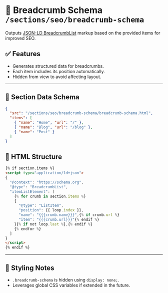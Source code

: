 # 📂 Breadcrumb Schema `/sections/seo/breadcrumb-schema`

Outputs [JSON-LD BreadcrumbList](https://schema.org/BreadcrumbList) markup based on the provided items for improved SEO.

## ✅ Features

- Generates structured data for breadcrumbs.
- Each item includes its position automatically.
- Hidden from view to avoid affecting layout.

---

## 🧾 Section Data Schema

```json
{
  "src": "/sections/seo/breadcrumb-schema/breadcrumb-schema.html",
  "items": [
    { "name": "Home", "url": "/" },
    { "name": "Blog", "url": "/blog" },
    { "name": "Post" }
  ]
}
```

## 🧱 HTML Structure

```html
{% if section.items %}
<script type="application/ld+json">
{
  "@context": "https://schema.org",
  "@type": "BreadcrumbList",
  "itemListElement": [
    {% for crumb in section.items %}
    {
      "@type": "ListItem",
      "position": {{ loop.index }},
      "name": "{{{crumb.name}}}",{% if crumb.url %}
      "item": "{{{crumb.url}}}"{% endif %}
    }{% if not loop.last %},{% endif %}
    {% endfor %}
  ]
}
</script>
{% endif %}
```

---

## 🎨 Styling Notes

- `.breadcrumb-schema` is hidden using `display: none;`.
- Leverages global CSS variables if extended in the future.

